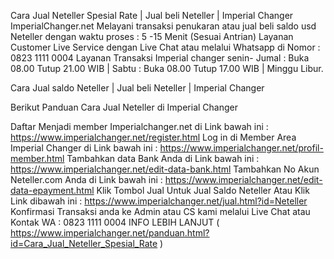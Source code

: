 Cara Jual Neteller Spesial Rate | Jual beli Neteller | Imperial Changer
ImperialChanger.net Melayani transaksi penukaran atau jual beli saldo usd Neteller dengan waktu proses : 5 -15 Menit (Sesuai Antrian) Layanan Customer Live Service dengan Live Chat atau melalui Whatsapp di Nomor : 0823 1111 0004 Layanan Transaksi Imperial changer senin- Jumal : Buka 08.00 Tutup 21.00 WIB | Sabtu : Buka 08.00 Tutup 17.00 WIB | Minggu Libur.

Cara Jual saldo Neteller | Jual beli Neteller | Imperial Changer 

Berikut Panduan Cara Jual Neteller di Imperial Changer

Daftar Menjadi member Imperialchanger.net di Link bawah ini :
https://www.imperialchanger.net/register.html
Log in di Member Area Imperial Changer di Link bawah ini :
https://www.imperialchanger.net/profil-member.html
Tambahkan data Bank Anda di Link bawah ini :
https://www.imperialchanger.net/edit-data-bank.html
Tambahkan No Akun Neteller.com Anda di Link bawah ini :
https://www.imperialchanger.net/edit-data-epayment.html
Klik Tombol Jual Untuk Jual Saldo Neteller Atau Klik Link dibawah ini :
https://www.imperialchanger.net/jual.html?id=Neteller
Konfirmasi Transaksi anda ke Admin atau CS kami melalui Live Chat atau Kontak WA : 0823 1111 0004
INFO LEBIH LANJUT ( https://www.imperialchanger.net/panduan.html?id=Cara_Jual_Neteller_Spesial_Rate )
